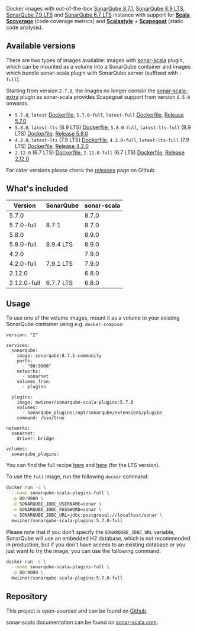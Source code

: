 Docker images with out-of-the-box
[SonarQube 8.7.1](https://www.sonarqube.org),
[SonarQube 8.9 LTS](https://www.sonarqube.org/sonarqube-8-9-lts),
[SonarQube 7.9 LTS](https://www.sonarqube.org/sonarqube-7-9-lts) and
[SonarQube 6.7 LTS](https://www.sonarqube.org/sonarqube-6-7-lts) instance with
support for **[Scala](http://www.scala-lang.org)**,
**[Scoverage](https://github.com/scoverage/scalac-scoverage-plugin)** (code
coverage metrics) and **[Scalastyle](http://www.scalastyle.org)** +
**[Scapegoat](https://github.com/sksamuel/scapegoat)** (static code analysis).

## Available versions

There are two types of images available: images with
[sonar-scala](https://github.com/mwz/sonar-scala) plugin, which can be mounted
as a volume into a SonarQube container and images which bundle sonar-scala
plugin with SonarQube server (suffixed with `-full`).

Starting from version `2.7.0`, the images no longer contain the
[sonar-scala-extra](https://github.com/arthepsy/sonar-scala-extra) plugin as
sonar-scala provides Scapegoat support from version `6.5.0` onwards.

- `5.7.0`, `latest`
  [Dockerfile](https://github.com/mwz/sonar-scala-docker/blob/master/5.7.0/Dockerfile),
  `5.7.0-full`, `latest-full`
  [Dockerfile](https://github.com/mwz/sonar-scala-docker/blob/master/5.7.0-full/Dockerfile),
  [Release 5.7.0](https://github.com/mwz/sonar-scala-docker/releases/tag/5.7.0)
- `5.8.0`, `latest-lts` (8.9 LTS)
  [Dockerfile](https://github.com/mwz/sonar-scala-docker/blob/master/5.8.0/Dockerfile),
  `5.8.0-full`, `latest-lts-full` (8.9 LTS)
  [Dockerfile](https://github.com/mwz/sonar-scala-docker/blob/master/5.8.0-full/Dockerfile),
  [Release 5.8.0](https://github.com/mwz/sonar-scala-docker/releases/tag/5.8.0)
- `4.2.0`, `latest-lts` (7.9 LTS)
  [Dockerfile](https://github.com/mwz/sonar-scala-docker/blob/master/4.2.0/Dockerfile),
  `4.2.0-full`, `latest-lts-full` (7.9 LTS)
  [Dockerfile](https://github.com/mwz/sonar-scala-docker/blob/master/4.2.0-full/Dockerfile),
  [Release 4.2.0](https://github.com/mwz/sonar-scala-docker/releases/tag/4.2.0)
- `2.12.0` (6.7 LTS)
  [Dockerfile](https://github.com/mwz/sonar-scala-docker/blob/master/2.12.0/Dockerfile),
  `2.12.0-full` (6.7 LTS)
  [Dockerfile](https://github.com/mwz/sonar-scala-docker/blob/master/2.12.0-full/Dockerfile),
  [Release 2.12.0](https://github.com/mwz/sonar-scala-docker/releases/tag/2.12.0)

For older versions please check the
[releases](https://github.com/mwz/sonar-scala-docker/releases) page on Github.

## What's included

| Version                  | SonarQube         | sonar-scala            |
| ------------------------ | ----------------- | ---------------------- |
| 5.7.0      |                   | 8.7.0 |
| 5.7.0-full | 8.7.1 | 8.7.0 |
| 5.8.0          |                   | 8.9.0     |
| 5.8.0-full     | 8.9.4 LTS     | 8.9.0     |
| 4.2.0        |                   | 7.9.0   |
| 4.2.0-full   | 7.9.1 LTS   | 7.9.0   |
| 2.12.0        |                   | 6.8.0   |
| 2.12.0-full   | 6.7.7 LTS   | 6.8.0   |

## Usage

To use one of the volume images, mount it as a volume to your existing SonarQube
container using e.g. `docker-compose`:

```
version: "2"

services:
  sonarqube:
    image: sonarqube:8.7.1-community
    ports:
      - "80:9000"
    networks:
      - sonarnet
    volumes_from:
      - plugins

  plugins:
    image: mwizner/sonarqube-scala-plugins:5.7.0
    volumes:
      - sonarqube_plugins:/opt/sonarqube/extensions/plugins
    command: /bin/true

networks:
  sonarnet:
    driver: bridge

volumes:
  sonarqube_plugins:
```

You can find the full recipe
[here](https://github.com/mwz/sonar-scala-docker/blob/master/docker-compose.yml)
and
[here](https://github.com/mwz/sonar-scala-docker/blob/master/docker-compose-lts.yml)
(for the LTS version).

To use the `full` image, run the following `docker` command:

```bash
docker run -d \
  --name sonarqube-scala-plugins-full \
  -p 80:9000 \
  -e SONARQUBE_JDBC_USERNAME=sonar \
  -e SONARQUBE_JDBC_PASSWORD=sonar \
  -e SONARQUBE_JDBC_URL=jdbc:postgresql://localhost/sonar \
  mwizner/sonarqube-scala-plugins:5.7.0-full
```

Please note that if you don't specify the `SONARQUBE_JDBC_URL` variable,
SonarQube will use an embedded H2 database, which is not recommended in
production, but if you don't have access to an existing database or you just
want to try the image, you can use the following command:

```bash
docker run -d \
  --name sonarqube-scala-plugins-full \
  -p 80:9000 \
  mwizner/sonarqube-scala-plugins:5.7.0-full
```

## Repository

This project is open-sourced and can be found on
[Github](https://github.com/mwz/sonar-scala-docker).

sonar-scala documentation can be found on
[sonar-scala.com](https://sonar-scala.com).
